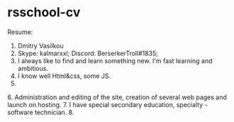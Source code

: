 # rsschool-cv
Resume:
1. Dmitry Vasilkou
2. Skype: kalmarxxl; Discord: BerserkerTroll#1835;
3. I always like to find and learn something new. I'm fast learning and ambitious.
4. I know well Html&css, some JS.
5. <!DOCTYPE html>
<html lang="en">
<head>
	<meta charset="UTF-8">
	<title>Document</title>
</head>
<body>
	<script>
		function getAnswer(question, yes, no) {
			if(confirm(question)) yes()
				else no();
		}
		getAnswer(
			"Вы согласны?",
			() =>alert("Вы приняли."),
			() =>alert("Вы отказались"));
		getAnswer();
	</script>
</body>
</html>
6. Administration and editing of the site, creation of several web pages and launch on hosting.
7. I have special secondary education, specialty - software technician.
8.

